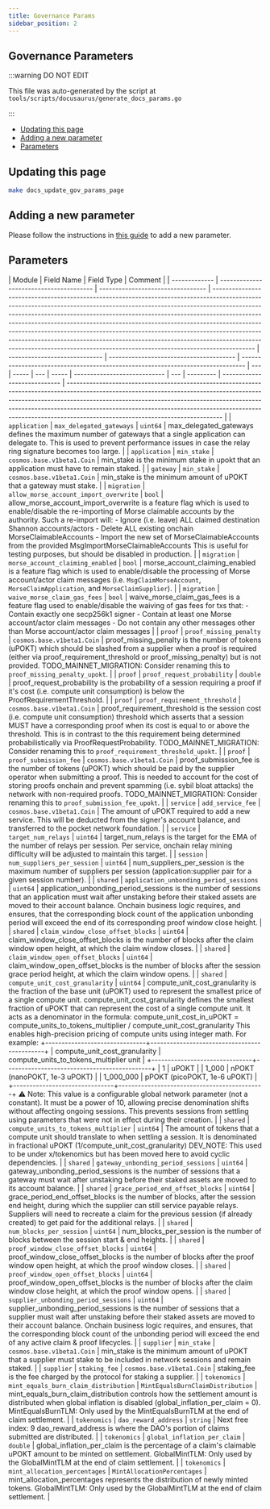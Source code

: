 ```yaml
---
title: Governance Params
sidebar_position: 2
---
```


## Governance Parameters <!-- omit in toc -->

:::warning DO NOT EDIT

This file was auto-generated by the script at `tools/scripts/docusaurus/generate_docs_params.go`

:::

- [Updating this page](#updating-this-page)
- [Adding a new parameter](#adding-a-new-parameter)
- [Parameters](#parameters)

## Updating this page

```bash
make docs_update_gov_params_page
```

## Adding a new parameter

Please follow the instructions in [this guide](../../4_develop/developer_guide/adding_params.md) to add a new parameter.

## Parameters

| Module        | Field Name                              | Field Type                        | Comment                                                                                                                                                                                                                                                                                                                                                                                                                                                                                                                                                                         |
| ------------- | --------------------------------------- | --------------------------------- | ------------------------------------------------------------------------------------------------------------------------------------------------------------------------------------------------------------------------------------------------------------------------------------------------------------------------------------------------------------------------------------------------------------------------------------------------------------------------------------------------------------------------------------------------------------------------------- | ----------------------------- | --------------------------------------- | ------------------------------------------------------------------------------- | --- | ----- | --- | ----- | ---------------------------- | --- | --------- | ---------------------------- | ------------------------------------------------------------------------------------------------------------------------------------------------------------------------------------------------------------------------------------------------------------------------------------------------------------------------------------------------------------------------ |
| `application` | `max_delegated_gateways`                | `uint64`                          | max_delegated_gateways defines the maximum number of gateways that a single application can delegate to. This is used to prevent performance issues in case the relay ring signature becomes too large.                                                                                                                                                                                                                                                                                                                                                                         |
| `application` | `min_stake`                             | `cosmos.base.v1beta1.Coin`        | min_stake is the minimum stake in upokt that an application must have to remain staked.                                                                                                                                                                                                                                                                                                                                                                                                                                                                                         |
| `gateway`     | `min_stake`                             | `cosmos.base.v1beta1.Coin`        | min_stake is the minimum amount of uPOKT that a gateway must stake.                                                                                                                                                                                                                                                                                                                                                                                                                                                                                                             |
| `migration`   | `allow_morse_account_import_overwrite`  | `bool`                            | allow_morse_account_import_overwrite is a feature flag which is used to enable/disable the re-importing of Morse claimable accounts by the authority. Such a re-import will: - Ignore (i.e. leave) ALL claimed destination Shannon accounts/actors - Delete ALL existing onchain MorseClaimableAccounts - Import the new set of MorseClaimableAccounts from the provided MsgImportMorseClaimableAccounts This is useful for testing purposes, but should be disabled in production.                                                                                             |
| `migration`   | `morse_account_claiming_enabled`        | `bool`                            | morse_account_claiming_enabled is a feature flag which is used to enable/disable the processing of Morse account/actor claim messages (i.e. `MsgClaimMorseAccount`, `MorseClaimApplication`, and `MorseClaimSupplier`).                                                                                                                                                                                                                                                                                                                                                         |
| `migration`   | `waive_morse_claim_gas_fees`            | `bool`                            | waive_morse_claim_gas_fees is a feature flag used to enable/disable the waiving of gas fees for txs that: - Contain exactly one secp256k1 signer - Contain at least one Morse account/actor claim messages - Do not contain any other messages other than Morse account/actor claim messages                                                                                                                                                                                                                                                                                    |
| `proof`       | `proof_missing_penalty`                 | `cosmos.base.v1beta1.Coin`        | proof_missing_penalty is the number of tokens (uPOKT) which should be slashed from a supplier when a proof is required (either via proof_requirement_threshold or proof_missing_penalty) but is not provided. TODO_MAINNET_MIGRATION: Consider renaming this to `proof_missing_penalty_upokt`.                                                                                                                                                                                                                                                                                  |
| `proof`       | `proof_request_probability`             | `double`                          | proof_request_probability is the probability of a session requiring a proof if it's cost (i.e. compute unit consumption) is below the ProofRequirementThreshold.                                                                                                                                                                                                                                                                                                                                                                                                                |
| `proof`       | `proof_requirement_threshold`           | `cosmos.base.v1beta1.Coin`        | proof_requirement_threshold is the session cost (i.e. compute unit consumption) threshold which asserts that a session MUST have a corresponding proof when its cost is equal to or above the threshold. This is in contrast to the this requirement being determined probabilistically via ProofRequestProbability. TODO_MAINNET_MIGRATION: Consider renaming this to `proof_requirement_threshold_upokt`.                                                                                                                                                                     |
| `proof`       | `proof_submission_fee`                  | `cosmos.base.v1beta1.Coin`        | proof_submission_fee is the number of tokens (uPOKT) which should be paid by the supplier operator when submitting a proof. This is needed to account for the cost of storing proofs onchain and prevent spamming (i.e. sybil bloat attacks) the network with non-required proofs. TODO_MAINNET_MIGRATION: Consider renaming this to `proof_submission_fee_upokt`.                                                                                                                                                                                                              |
| `service`     | `add_service_fee`                       | `cosmos.base.v1beta1.Coin`        | The amount of uPOKT required to add a new service. This will be deducted from the signer's account balance, and transferred to the pocket network foundation.                                                                                                                                                                                                                                                                                                                                                                                                                   |
| `service`     | `target_num_relays`                     | `uint64`                          | target_num_relays is the target for the EMA of the number of relays per session. Per service, onchain relay mining difficulty will be adjusted to maintain this target.                                                                                                                                                                                                                                                                                                                                                                                                         |
| `session`     | `num_suppliers_per_session`             | `uint64`                          | num_suppliers_per_session is the maximum number of suppliers per session (application:supplier pair for a given session number).                                                                                                                                                                                                                                                                                                                                                                                                                                                |
| `shared`      | `application_unbonding_period_sessions` | `uint64`                          | application_unbonding_period_sessions is the number of sessions that an application must wait after unstaking before their staked assets are moved to their account balance. Onchain business logic requires, and ensures, that the corresponding block count of the application unbonding period will exceed the end of its corresponding proof window close height.                                                                                                                                                                                                           |
| `shared`      | `claim_window_close_offset_blocks`      | `uint64`                          | claim_window_close_offset_blocks is the number of blocks after the claim window open height, at which the claim window closes.                                                                                                                                                                                                                                                                                                                                                                                                                                                  |
| `shared`      | `claim_window_open_offset_blocks`       | `uint64`                          | claim_window_open_offset_blocks is the number of blocks after the session grace period height, at which the claim window opens.                                                                                                                                                                                                                                                                                                                                                                                                                                                 |
| `shared`      | `compute_unit_cost_granularity`         | `uint64`                          | compute_unit_cost_granularity is the fraction of the base unit (uPOKT) used to represent the smallest price of a single compute unit. compute_unit_cost_granularity defines the smallest fraction of uPOKT that can represent the cost of a single compute unit. It acts as a denominator in the formula: compute_unit_cost_in_uPOKT = compute_units_to_tokens_multiplier / compute_unit_cost_granularity This enables high-precision pricing of compute units using integer math. For example: +-------------------------------+---------------------------------------------+ | compute_unit_cost_granularity | compute_units_to_tokens_multiplier unit | +-------------------------------+---------------------------------------------+ | 1   | uPOKT |     | 1_000 | nPOKT (nanoPOKT, 1e-3 uPOKT) |     | 1_000_000 | pPOKT (picoPOKT, 1e-6 uPOKT) | +-------------------------------+---------------------------------------------+ ⚠️ Note: This value is a configurable global network parameter (not a constant). It must be a power of 10, allowing precise denomination shifts without affecting ongoing sessions. This prevents sessions from settling using parameters that were not in effect during their creation. |
| `shared`      | `compute_units_to_tokens_multiplier`    | `uint64`                          | The amount of tokens that a compute unit should translate to when settling a session. It is denominated in fractional uPOKT (1/compute_unit_cost_granularity) DEV_NOTE: This used to be under x/tokenomics but has been moved here to avoid cyclic dependencies.                                                                                                                                                                                                                                                                                                                |
| `shared`      | `gateway_unbonding_period_sessions`     | `uint64`                          | gateway_unbonding_period_sessions is the number of sessions that a gateway must wait after unstaking before their staked assets are moved to its account balance.                                                                                                                                                                                                                                                                                                                                                                                                               |
| `shared`      | `grace_period_end_offset_blocks`        | `uint64`                          | grace_period_end_offset_blocks is the number of blocks, after the session end height, during which the supplier can still service payable relays. Suppliers will need to recreate a claim for the previous session (if already created) to get paid for the additional relays.                                                                                                                                                                                                                                                                                                  |
| `shared`      | `num_blocks_per_session`                | `uint64`                          | num_blocks_per_session is the number of blocks between the session start & end heights.                                                                                                                                                                                                                                                                                                                                                                                                                                                                                         |
| `shared`      | `proof_window_close_offset_blocks`      | `uint64`                          | proof_window_close_offset_blocks is the number of blocks after the proof window open height, at which the proof window closes.                                                                                                                                                                                                                                                                                                                                                                                                                                                  |
| `shared`      | `proof_window_open_offset_blocks`       | `uint64`                          | proof_window_open_offset_blocks is the number of blocks after the claim window close height, at which the proof window opens.                                                                                                                                                                                                                                                                                                                                                                                                                                                   |
| `shared`      | `supplier_unbonding_period_sessions`    | `uint64`                          | supplier_unbonding_period_sessions is the number of sessions that a supplier must wait after unstaking before their staked assets are moved to their account balance. Onchain business logic requires, and ensures, that the corresponding block count of the unbonding period will exceed the end of any active claim & proof lifecycles.                                                                                                                                                                                                                                      |
| `supplier`    | `min_stake`                             | `cosmos.base.v1beta1.Coin`        | min_stake is the minimum amount of uPOKT that a supplier must stake to be included in network sessions and remain staked.                                                                                                                                                                                                                                                                                                                                                                                                                                                       |
| `supplier`    | `staking_fee`                           | `cosmos.base.v1beta1.Coin`        | staking_fee is the fee charged by the protocol for staking a supplier.                                                                                                                                                                                                                                                                                                                                                                                                                                                                                                          |
| `tokenomics`  | `mint_equals_burn_claim_distribution`   | `MintEqualsBurnClaimDistribution` | mint_equals_burn_claim_distribution controls how the settlement amount is distributed when global inflation is disabled (global_inflation_per_claim = 0). MintEqualsBurnTLM: Only used by the MintEqualsBurnTLM at the end of claim settlement.                                                                                                                                                                                                                                                                                                                                 |
| `tokenomics`  | `dao_reward_address`                    | `string`                          | Next free index: 9 dao_reward_address is where the DAO's portion of claims submitted are distributed.                                                                                                                                                                                                                                                                                                                                                                                                                                                                           |
| `tokenomics`  | `global_inflation_per_claim`            | `double`                          | global_inflation_per_claim is the percentage of a claim's claimable uPOKT amount to be minted on settlement. GlobalMintTLM: Only used by the GlobalMintTLM at the end of claim settlement.                                                                                                                                                                                                                                                                                                                                                                                      |
| `tokenomics`  | `mint_allocation_percentages`           | `MintAllocationPercentages`       | mint_allocation_percentages represents the distribution of newly minted tokens. GlobalMintTLM: Only used by the GlobalMintTLM at the end of claim settlement.                                                                                                                                                                                                                                                                                                                                                                                                                   |
